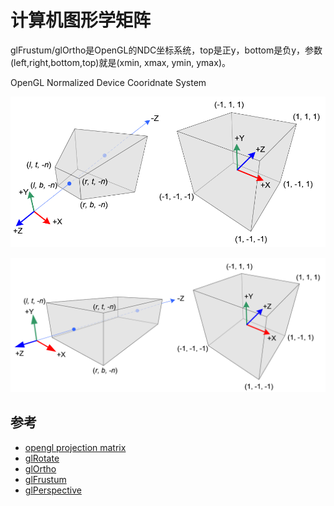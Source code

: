 # 计算机图形学矩阵

glFrustum/glOrtho是OpenGL的NDC坐标系统，top是正y，bottom是负y，参数(left,right,bottom,top)就是(xmin, xmax, ymin, ymax)。

OpenGL Normalized Device Cooridnate System

![perspective to ndc](../images/cg/opengl_perspective_to_ndc.png)

![orthographic to ndc](../images/cg/opengl_orthographic_to_ndc.png)



## 参考

- [opengl projection matrix](http://www.songho.ca/opengl/gl_projectionmatrix.html)
- [glRotate](https://www.khronos.org/registry/OpenGL-Refpages/gl2.1/xhtml/glRotate.xml)
- [glOrtho](https://www.khronos.org/registry/OpenGL-Refpages/gl2.1/xhtml/glOrtho.xml)
- [glFrustum](https://www.khronos.org/registry/OpenGL-Refpages/gl2.1/xhtml/glFrustum.xml)
- [glPerspective](https://www.khronos.org/registry/OpenGL-Refpages/gl2.1/xhtml/gluPerspective.xml)
